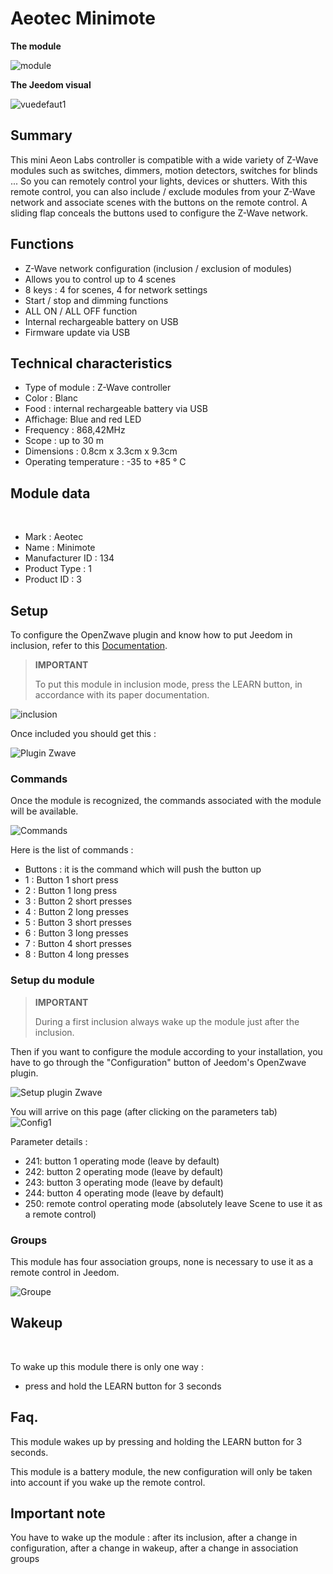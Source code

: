 # Aeotec Minimote

**The module**

![module](images/aeotec.minimote/module.jpg)

**The Jeedom visual**

![vuedefaut1](images/aeotec.minimote/vuedefaut1.jpg)

## Summary

This mini Aeon Labs controller is compatible with a wide variety of Z-Wave modules such as switches, dimmers, motion detectors, switches for blinds ... So you can remotely control your lights, devices or shutters. With this remote control, you can also include / exclude modules from your Z-Wave network and associate scenes with the buttons on the remote control. A sliding flap conceals the buttons used to configure the Z-Wave network.

## Functions

-   Z-Wave network configuration (inclusion / exclusion of modules)
-   Allows you to control up to 4 scenes
-   8 keys : 4 for scenes, 4 for network settings
-   Start / stop and dimming functions
-   ALL ON / ALL OFF function
-   Internal rechargeable battery on USB
-   Firmware update via USB

## Technical characteristics

-   Type of module : Z-Wave controller
-   Color : Blanc
-   Food : internal rechargeable battery via USB
-   Affichage: Blue and red LED
-   Frequency : 868,42MHz
-   Scope : up to 30 m
-   Dimensions : 0.8cm x 3.3cm x 9.3cm
-   Operating temperature : -35 to +85 ° C

## Module data
 
-   Mark : Aeotec
-   Name : Minimote
-   Manufacturer ID : 134
-   Product Type : 1
-   Product ID : 3

## Setup

To configure the OpenZwave plugin and know how to put Jeedom in inclusion, refer to this [Documentation](https://doc.jeedom.com/en_US/plugins/automation%20protocol/openzwave/).

> **IMPORTANT**
>
> To put this module in inclusion mode, press the LEARN button, in accordance with its paper documentation.

![inclusion](images/aeotec.minimote/inclusion.jpg)

Once included you should get this :

![Plugin Zwave](images/aeotec.minimote/information.jpg)

### Commands

Once the module is recognized, the commands associated with the module will be available.

![Commands](images/aeotec.minimote/commandes.jpg)

Here is the list of commands :

-   Buttons : it is the command which will push the button up
  - 1 : Button 1 short press
  - 2 : Button 1 long press
  - 3 : Button 2 short presses
  - 4 : Button 2 long presses
  - 5 : Button 3 short presses
  - 6 : Button 3 long presses
  - 7 : Button 4 short presses
  - 8 : Button 4 long presses

### Setup du module

> **IMPORTANT**
>
> During a first inclusion always wake up the module just after the inclusion.

Then if you want to configure the module according to your installation, you have to go through the "Configuration" button of Jeedom's OpenZwave plugin.

![Setup plugin Zwave](images/plugin/bouton_configuration.jpg)

You will arrive on this page (after clicking on the parameters tab)
 
![Config1](images/aeotec.minimote/config1.jpg)

Parameter details :

-   241: button 1 operating mode (leave by default)
-   242: button 2 operating mode (leave by default)
-   243: button 3 operating mode (leave by default)
-   244: button 4 operating mode (leave by default)
-   250: remote control operating mode (absolutely leave Scene to use it as a remote control)

### Groups

This module has four association groups, none is necessary to use it as a remote control in Jeedom.

![Groupe](images/aeotec.minimote/groupe.jpg)

## Wakeup

 

To wake up this module there is only one way :

-   press and hold the LEARN button for 3 seconds

## Faq.

This module wakes up by pressing and holding the LEARN button for 3 seconds.

This module is a battery module, the new configuration will only be taken into account if you wake up the remote control.

## Important note

You have to wake up the module : after its inclusion, after a change in configuration, after a change in wakeup, after a change in association groups
